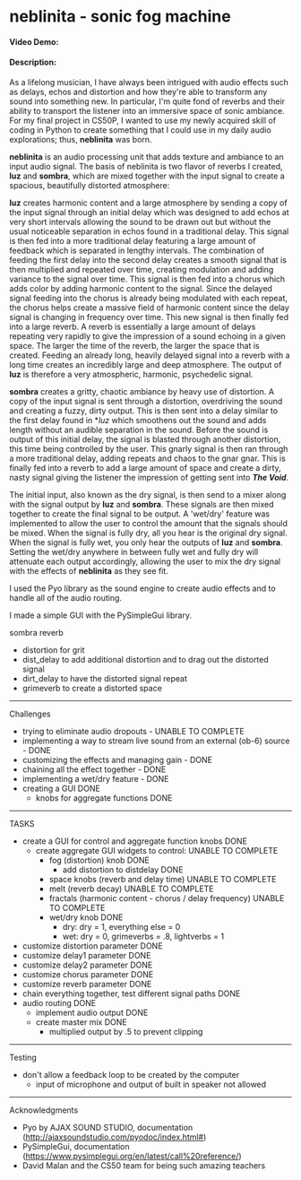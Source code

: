 # **neblinita** - sonic fog machine
#### Video Demo:  <URL HERE>
#### Description:

As a lifelong musician, I have always been intrigued with audio effects such as delays, echos and distortion and how they're able to transform any 
sound into something new.  In particular, I'm quite fond of reverbs and their ability to transport the listener into an immersive space of sonic ambiance.  
For my final project in CS50P, I wanted to use my newly acquired skill of coding in Python to create something that I could use in my daily audio 
explorations; thus, **neblinita** was born.  

**neblinita** is an audio processing unit that adds texture and ambiance to an input audio signal. The basis of neblinita is two flavor of reverbs I 
created, **luz** and **sombra**, which are mixed together with the input signal to create a spacious, beautifully distorted atmosphere: 

**luz** creates harmonic content and a large atmosphere by sending a copy of the input signal through an initial delay which was designed to add echos at 
very short intervals allowing the sound to be drawn out but without the usual noticeable separation in echos found in a traditional delay.  This signal is then fed
into a more traditional delay featuring a large amount of feedback which is separated in lengthy intervals.  The combination of feeding the first delay into the
second delay creates a smooth signal that is then multiplied and repeated over time, creating modulation and adding variance to the signal over time.  This signal is 
then fed into a chorus which adds color by adding harmonic content to the signal.  Since the delayed signal feeding into the chorus is already being modulated with
each repeat, the chorus helps create a massive field of harmonic content since the delay signal is changing in frequency over time.  This new signal is then finally
fed into a large reverb.  A reverb is essentially a large amount of delays repeating very rapidly to give the impression of a sound echoing in a given space.  The 
larger the time of the reverb, the larger the space that is created.  Feeding an already long, heavily delayed signal into a reverb with a long time creates an
incredibly large and deep atmosphere.  The output of **luz** is therefore a very atmospheric, harmonic, psychedelic signal.

**sombra** creates a gritty, chaotic ambiance by heavy use of distortion.  A copy of the input signal is sent through a distortion, overdriving the sound
and creating a fuzzy, dirty output.  This is then sent into a delay similar to the first delay found  in **luz* which smoothens out the sound and adds
length without an audible separation in the sound.  Before the sound is output of this initial delay, the signal is blasted through another distortion, this time
being controlled by the user.  This gnarly signal is then ran through a more traditional delay, adding repeats and chaos to the gnar gnar.  This is finally
fed into a reverb to add a large amount of space and create a dirty, nasty signal giving the listener the impression of getting sent into ***The Void***.

The initial input, also known as the dry signal, is then send to a mixer along with the signal output by **luz** and **sombra**.  These signals are then mixed together
to create the final signal to be output.  A 'wet/dry' feature was implemented to allow the user to control the amount that the signals should be mixed.
When the signal is fully dry, all you hear is the original dry signal.  When the signal is fully wet, you only hear the outputs of **luz** and **sombra**. Setting
the wet/dry anywhere in between fully wet and fully dry will attenuate each output accordingly, allowing the user to mix the dry signal with the effects
of **neblinita** as they see fit. 

I used the Pyo library as the sound engine to create audio effects and to handle all of the audio routing.   
  

I made a simple GUI with the PySimpleGui library.



sombra reverb
- distortion for grit
- dist_delay to add additional distortion and to drag out the distorted signal
- dirt_delay to have the distorted signal repeat
- grimeverb to create a distorted space
____________________________

Challenges

- trying to eliminate audio dropouts - UNABLE TO COMPLETE
- implementing a way to stream live sound from an external (ob-6) source - DONE
- customizing the effects and managing gain - DONE
- chaining all the effect together - DONE
- implementing a wet/dry feature - DONE
- creating a GUI DONE
    - knobs for aggregate functions DONE

____________________________

TASKS

- create a GUI for control and aggregate function knobs DONE
    - create aggregate GUI widgets to control: UNABLE TO COMPLETE
        - fog (distortion) knob DONE
            - add distortion to distdelay DONE
        - space knobs (reverb and delay time) UNABLE TO COMPLETE
        - melt (reverb decay) UNABLE TO COMPLETE
        - fractals (harmonic content - chorus / delay frequency) UNABLE TO COMPLETE
        - wet/dry knob DONE
            - dry: dry = 1, everything else = 0
            - wet: dry = 0, grimeverbs = .8, lightverbs = 1
- customize distortion parameter DONE
- customize delay1 parameter DONE
- customize delay2 parameter DONE
- customize chorus parameter DONE
- customize reverb parameter DONE
- chain everything together, test different signal paths DONE
- audio routing DONE
    - implement audio output DONE
    - create master mix DONE
        - multiplied output  by .5 to prevent clipping

______________________________

Testing

- don't allow a feedback loop to be created by the computer
    - input of microphone and output of built in speaker not allowed

______________________________
Acknowledgments

- Pyo by AJAX SOUND STUDIO, documentation (http://ajaxsoundstudio.com/pyodoc/index.html#)
- PySimpleGui, documentation (https://www.pysimplegui.org/en/latest/call%20reference/)
- David Malan and the CS50 team for being such amazing teachers
